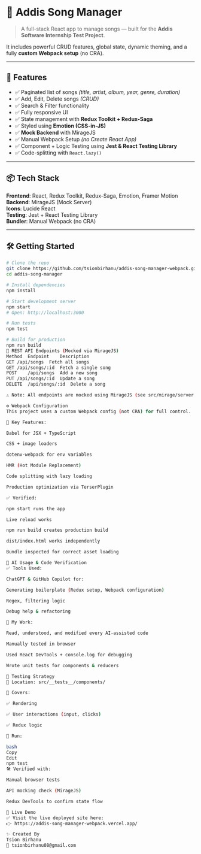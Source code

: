 # 🎵 Addis Song Manager

> A full-stack React app to manage songs — built for the **Addis Software Internship Test Project**.

It includes powerful CRUD features, global state, dynamic theming, and a fully **custom Webpack setup** (no CRA). 

---

## 🚀 Features

* ✅ Paginated list of songs *(title, artist, album, year, genre, duration)*
* ✅ Add, Edit, Delete songs *(CRUD)*
* ✅ Search & Filter functionality
* ✅ Fully responsive UI
* ✅ State management with **Redux Toolkit + Redux-Saga**
* ✅ Styled using **Emotion (CSS-in-JS)**
* ✅ **Mock Backend** with MirageJS
* ✅ Manual Webpack Setup *(no Create React App)*
* ✅ Component + Logic Testing using **Jest & React Testing Library**
* ✅ Code-splitting with `React.lazy()`

---

## 📦 Tech Stack

**Frontend**: React, Redux Toolkit, Redux-Saga, Emotion, Framer Motion  
**Backend**: MirageJS (Mock Server)  
**Icons**: Lucide React  
**Testing**: Jest + React Testing Library  
**Bundler**: Manual Webpack (no CRA)

---

## 🛠️ Getting Started

```bash
# Clone the repo
git clone https://github.com/tsionbirhanu/addis-song-manager-webpack.git
cd addis-song-manager

# Install dependencies
npm install

# Start development server
npm start
# Open: http://localhost:3000

# Run tests
npm test

# Build for production
npm run build
📡 REST API Endpoints (Mocked via MirageJS)
Method	Endpoint	Description
GET	/api/songs	Fetch all songs
GET	/api/songs/:id	Fetch a single song
POST	/api/songs	Add a new song
PUT	/api/songs/:id	Update a song
DELETE	/api/songs/:id	Delete a song

⚠️ Note: All endpoints are mocked using MirageJS (see src/mirage/server.js)

⚙️ Webpack Configuration
This project uses a custom Webpack config (not CRA) for full control.

🧩 Key Features:

Babel for JSX + TypeScript

CSS + image loaders

dotenv-webpack for env variables

HMR (Hot Module Replacement)

Code splitting with lazy loading

Production optimization via TerserPlugin

✅ Verified:

npm start runs the app

Live reload works

npm run build creates production build

dist/index.html works independently

Bundle inspected for correct asset loading

🤖 AI Usage & Code Verification
✅ Tools Used:

ChatGPT & GitHub Copilot for:

Generating boilerplate (Redux setup, Webpack configuration)

Regex, filtering logic

Debug help & refactoring

🧠 My Work:

Read, understood, and modified every AI-assisted code

Manually tested in browser

Used React DevTools + console.log for debugging

Wrote unit tests for components & reducers

🧪 Testing Strategy
📁 Location: src/__tests__/components/

🧬 Covers:

✅ Rendering

✅ User interactions (input, clicks)

✅ Redux logic

🧪 Run:

bash
Copy
Edit
npm test
🛠 Verified with:

Manual browser tests

API mocking check (MirageJS)

Redux DevTools to confirm state flow

🔗 Live Demo
✅ Visit the live deployed site here:
👉 https://addis-song-manager-webpack.vercel.app/

✨ Created By
Tsion Birhanu
📧 tsionbirhanu08@gmail.com

